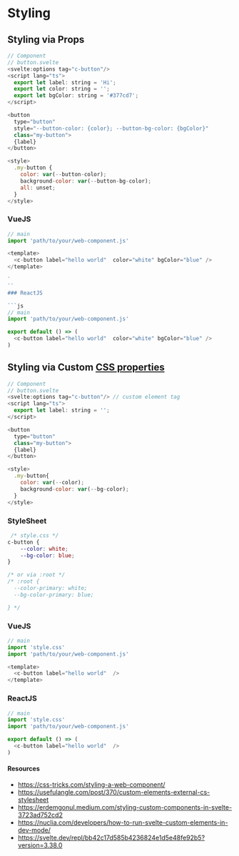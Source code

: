 # Styling

## Styling via Props
```js
// Component
// button.svelte
<svelte:options tag="c-button"/>
<script lang="ts">
  export let label: string = 'Hi';
  export let color: string = '';
  export let bgColor: string = '#377cd7';
</script>

<button
  type="button"
  style="--button-color: {color}; --button-bg-color: {bgColor}"
  class="my-button">
  {label}
</button>

<style>
  .my-button {
    color: var(--button-color);
    background-color: var(--button-bg-color);
    all: unset;
  }
</style>

```


### VueJS
```js
// main
import 'path/to/your/web-component.js'

<template>
  <c-button label="hello world"  color="white" bgColor="blue" />
</template>

`
``
### ReactJS

```js
// main
import 'path/to/your/web-component.js'

export default () => (
  <c-button label="hello world"  color="white" bgColor="blue" />
)

```




## Styling via Custom [CSS properties](https://developer.mozilla.org/en-US/docs/Web/CSS/Using_CSS_custom_properties)


```js
// Component
// button.svelte
<svelte:options tag="c-button"/> // custom element tag
<script lang="ts">
  export let label: string = '';
</script>

<button
  type="button"
  class="my-button">
  {label}
</button>

<style>
  .my-button{
    color: var(--color);
    background-color: var(--bg-color);
  }
</style>

```

### StyleSheet

```css
 /* style.css */
c-button {
    --color: white;
    --bg-color: blue;
}

/* or via :root */
/* :root {
  --color-primary: white;
  --bg-color-primary: blue;

} */

```

### VueJS
```js
// main
import 'style.css' 
import 'path/to/your/web-component.js'

<template>
  <c-button label="hello world"  />
</template>

```


### ReactJS

```js
// main
import 'style.css' 
import 'path/to/your/web-component.js'

export default () => (
  <c-button label="hello world"  />
)

```


#### Resources
* https://css-tricks.com/styling-a-web-component/
* https://usefulangle.com/post/370/custom-elements-external-cs-stylesheet
* https://erdemgonul.medium.com/styling-custom-components-in-svelte-3723ad752cd2
* https://nuclia.com/developers/how-to-run-svelte-custom-elements-in-dev-mode/
* https://svelte.dev/repl/bb42c17d585b4236824e1d5e48fe92b5?version=3.38.0